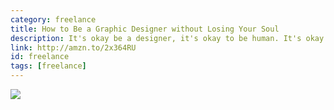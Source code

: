 ```yaml
---
category: freelance
title: How to Be a Graphic Designer without Losing Your Soul
description: It's okay be a designer, it's okay to be human. It's okay to be both. This book can help you figure out how to survive as a designer.
link: http://amzn.to/2x364RU
id: freelance
tags: [freelance]
---
```

<a target="_blank"  href="https://www.amazon.com/gp/product/1568989830/ref=as_li_tl?ie=UTF8&camp=1789&creative=9325&creativeASIN=1568989830&linkCode=as2&tag=compassofdesi-20&linkId=1df8c155a3d598df4bad751375bf4ee9"><img border="0" src="//ws-na.amazon-adsystem.com/widgets/q?_encoding=UTF8&MarketPlace=US&ASIN=1568989830&ServiceVersion=20070822&ID=AsinImage&WS=1&Format=_SL250_&tag=compassofdesi-20" ></a><img src="//ir-na.amazon-adsystem.com/e/ir?t=compassofdesi-20&l=am2&o=1&a=1568989830" width="1" height="1" border="0" alt="" style="border:none !important; margin:0px !important;" />

